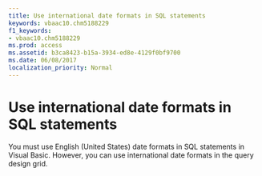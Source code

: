 ```yaml
---
title: Use international date formats in SQL statements
keywords: vbaac10.chm5188229
f1_keywords:
- vbaac10.chm5188229
ms.prod: access
ms.assetid: b3ca8423-b15a-3934-ed8e-4129f0bf9700
ms.date: 06/08/2017
localization_priority: Normal
---
```



# Use international date formats in SQL statements

You must use English (United States) date formats in SQL statements in Visual Basic. However, you can use international date formats in the query design grid.


